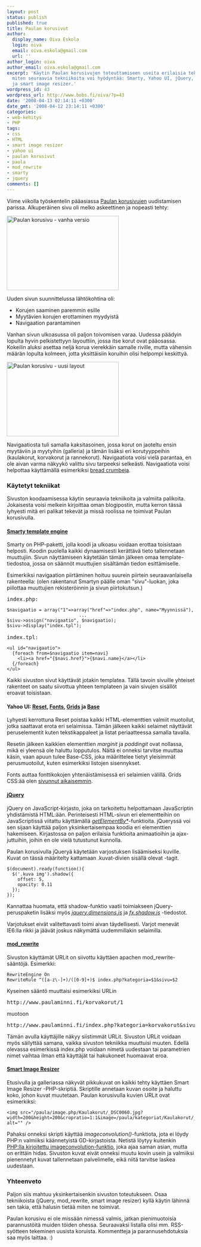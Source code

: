 ```yaml
---
layout: post
status: publish
published: true
title: Paulan korusivut
author:
  display_name: Oiva Eskola
  login: oiva
  email: oiva.eskola@gmail.com
  url: ''
author_login: oiva
author_email: oiva.eskola@gmail.com
excerpt: 'Käytin Paulan korusivujen toteuttamiseen useita erilaisia tekniikoita. Kerron
  miten seuraavia tekniikoita voi hyödyntää: Smarty, Yahoo UI, jQuery, mod_rewrite
  ja smart image resizer.'
wordpress_id: 43
wordpress_url: http://www.bobs.fi/oiva/?p=43
date: '2008-04-13 02:14:11 +0300'
date_gmt: '2008-04-12 23:14:11 +0300'
categories:
- web-kehitys
- PHP
tags:
- css
- HTML
- smart image resizer
- yahoo ui
- paulan korusivut
- paula
- mod_rewrite
- smarty
- jquery
comments: []
---
```

<p>Viime viikolla ty&ouml;skentelin p&auml;&auml;asiassa <a href="http://www.paulaminni.fi">Paulan korusivujen</a> uudistamisen parissa. Alkuper&auml;inen sivu oli melko askeettinen ja nopeasti tehty:</p>
<p><a href='{{ site.baseurl }}/images/2008/04/screenshot.jpg'><img src="{{ site.baseurl }}/images/2008/04/screenshot-300x199.jpg" alt="Paulan korusivu - vanha versio" title="Paulan korusivu - vanha versio" width="300" height="199" class="alignleft size-medium wp-image-44" /></a></p>
<p>Uuden sivun suunnittelussa l&auml;ht&ouml;kohtina oli:</p>
<ul>
<li>Korujen saaminen paremmin esille</li>
<li>Myyt&auml;vien korujen erottaminen myydyist&auml;</li>
<li>Navigaation parantaminen</li>
</ul>
<p>Vanhan sivun ulkoasussa oli paljon toivomisen varaa. Uudessa p&auml;&auml;dyin lopulta hyvin pelkistettyyn layouttiin, jossa itse korut ovat p&auml;&auml;osassa. Kokeilin aluksi asettaa nelj&auml; korua vierekk&auml;in samalle riville, mutta v&auml;hensin m&auml;&auml;r&auml;n lopulta kolmeen, jotta yksitt&auml;isiin koruihin olisi helpompi keskitty&auml;.</p>
<p><a href='{{ site.baseurl }}/images/2008/04/screenshot2.jpg'><img src="{{ site.baseurl }}/images/2008/04/screenshot2-300x199.jpg" alt="Paulan korusivu - uusi layout" title="Paulan korusivu" width="300" height="199" class="alignnone size-medium wp-image-45" /></a></p>
<p>Navigaatiosta tuli samalla kaksitasoinen, jossa korut on jaoteltu ensin myyt&auml;viin ja myytyihin (galleria) ja t&auml;m&auml;n lis&auml;ksi eri korutyyppeihin (kaulakorut, korvakorut ja rannekorut). Navigaatiota voisi viel&auml; parantaa, en ole aivan varma n&auml;kyyk&ouml; valittu sivu tarpeeksi selke&auml;sti. Navigaatiota voisi helpottaa k&auml;ytt&auml;m&auml;ll&auml; esimerkiksi <a href="http://en.wikipedia.org/wiki/Breadcrumb_(navigation)">bread crumbeja</a>.<br />
<a id="more"></a><a id="more-43"></a></p>
<h3>K&auml;ytetyt tekniikat</h3>
<p>Sivuston koodaamisessa k&auml;ytin seuraavia tekniikoita ja valmiita palikoita. Jokaisesta voisi melkein kirjoittaa oman blogipostin, mutta kerron t&auml;ss&auml; lyhyesti mit&auml; eri palikat tekev&auml;t ja miss&auml; roolissa ne toimivat Paulan korusivulla.</p>
<h4><a href="http://www.smarty.net/">Smarty template engine</a></h4>
<p>Smarty on PHP-paketti, jolla koodi ja ulkoasu voidaan erottaa toisistaan helposti. Koodin puolella kaikki dynaamisesti ker&auml;tt&auml;v&auml; tieto tallennetaan muuttujiin. Sivun n&auml;ytt&auml;miseen k&auml;ytet&auml;&auml;n t&auml;m&auml;n j&auml;lkeen omaa template-tiedostoa, jossa on s&auml;&auml;nn&ouml;t muuttujien sis&auml;lt&auml;m&auml;n tiedon esitt&auml;miselle. </p>
<p>Esimerkiksi navigaation piirt&auml;minen hoituu suurein piirtein seuraavanlaisella rakenteella: (olen rakentanut Smartyn p&auml;&auml;lle oman "sivu"-luokan, joka piilottaa muuttujien rekister&ouml;innin ja sivun piirtokutsun.)</p>
<pre>
index.php:
<code>
$navigaatio = array("1"=>array("href"=>"index.php", name="Myynniss&auml;"),
                           ...
$sivu->assign("navigaatio", $navigaatio);
$sivu->display("index.tpl");
</code>
index.tpl:
<code>
&lt;ul id="navigaatio"&gt;
  {foreach from=$navigaatio item=navi}
    &lt;li&gt;&lt;a href="{$navi.href}"&gt;{$navi.name}&lt;/a&gt;&lt;/li&gt;
  {/foreach}
&lt;/ul&gt;
</code></pre>
<p>Kaikki sivuston sivut k&auml;ytt&auml;v&auml;t jotakin templatea. T&auml;ll&auml; tavoin sivuille yhteiset rakenteet on saatu siivottua yhteen templateen ja vain sivujen sis&auml;ll&ouml;t eroavat toisistaan.</p>
<h4>Yahoo UI: <a href="http://developer.yahoo.com/yui/reset/">Reset</a>, <a href="http://developer.yahoo.com/yui/fonts/">Fonts</a>, <a href="http://developer.yahoo.com/yui/grids/">Grids</a> ja <a href="http://developer.yahoo.com/yui/base/">Base</a></h4>
<p>Lyhyesti kerrottuna Reset poistaa kaikki HTML-elementtien valmiit muotoilut, jotka saattavat erota eri selaimissa. T&auml;m&auml;n j&auml;lkeen kaikki selaimet n&auml;ytt&auml;v&auml;t peruselementit kuten tekstikappaleet ja listat periaatteessa samalla tavalla.</p>
<p>Resetin j&auml;lkeen kaikkien elementtien <em>marginit</em> ja <em>paddingit</em> ovat nollassa, mik&auml; ei yleens&auml; ole haluttu lopputulos. N&auml;it&auml; ei onneksi tarvitse muuttaa k&auml;sin, vaan apuun tulee Base-CSS, joka m&auml;&auml;rittelee tietyt yleisimm&auml;t perusmuotoilut, kuten esimerkiksi listojen sisennykset.</p>
<p>Fonts auttaa fonttikokojen yhten&auml;ist&auml;misess&auml; eri selaimien v&auml;lill&auml;. Grids CSS:&auml;&auml; olen <a href="http://www.bobs.fi/oiva/2007/12/18/yahoo-ui-grids-css-sommittelutyokalu/">sivunnut aikaisemmin</a>.</p>
<h4><a href="http://jquery.com/">jQuery</a></h4>
<p>jQuery on JavaScript-kirjasto, joka on tarkoitettu helpottamaan JavaScriptin yhdist&auml;mist&auml; HTML:&auml;&auml;n. Perinteisesti HTML-sivun eri elementteihin on JavaScriptiss&auml; viitattu k&auml;ytt&auml;m&auml;ll&auml; <em><a href="http://jacksleight.com/blog/2008/01/14/getelementsby/">getElementBy*</a></em>-funktioita. jQueryss&auml; voi sen sijaan k&auml;ytt&auml;&auml; paljon yksinkertaisempaa koodia eri elementtien hakemiseen. Kirjastossa on paljon erilaisia funktioita animaatioihin ja ajax-juttuihin, joihin en ole viel&auml; tutustunut kunnolla.</p>
<p>Paulan korusivulla jQuery&auml; k&auml;ytet&auml;&auml;n varjostuksen lis&auml;&auml;miseksi kuville. Kuvat on t&auml;ss&auml; m&auml;&auml;ritelty kattamaan .kuvat-divien sis&auml;ll&auml; olevat <img>-tagit.</p>
<pre><code>$(document).ready(function(){
  $('.kuva img').shadow({
    offset: 5,
    opacity: 0.11
  });
});</code></pre>
<p>Kannattaa huomata, ett&auml; shadow-funktio vaatii toimiakseen jQuery-peruspaketin lis&auml;ksi my&ouml;s <em><a href="http://dev.jquery.com/view/trunk/plugins/dimensions/jquery.dimensions.js">jquery.dimensions.js</a></em> ja <em><a href="http://dev.jquery.com/view/trunk/fx/fx.shadow.js">fx.shadow.js</a></em> -tiedostot.</p>
<p>Varjotukset eiv&auml;t valitettavasti toimi aivan t&auml;ydellisesti. Varjot menev&auml;t IE6:lla rikki ja j&auml;&auml;v&auml;t joskus n&auml;kym&auml;tt&auml; uudemmillakin selaimilla.</p>
<h4><a href="http://wettone.com/code/clean-urls">mod_rewrite</a></h4>
<p>Sivuston k&auml;ytt&auml;m&auml;t URLit on siivottu k&auml;ytt&auml;en apachen mod_rewrite-s&auml;&auml;nt&ouml;j&auml;. Esimerkki:</p>
<pre><code>RewriteEngine On
RewriteRule ^([a-z\-]+)/([0-9]+)$ index.php?kategoria=$1&sivu=$2</code></pre>
<p>Kyseinen s&auml;&auml;nt&ouml; muuttaisi esimerkiksi URLin</p>
<pre>http://www.paulaminni.fi/korvakorut/1</pre>
<p>muotoon</p>
<pre>http://www.paulaminni.fi/index.php?kategoria=korvakorut&sivu=1</pre>
<p>T&auml;m&auml;n avulla k&auml;ytt&auml;jille n&auml;kyy siistimm&auml;t URLit. Sivuston URLit voidaan my&ouml;s s&auml;ilytt&auml;&auml; samana, vaikka sivuston tekniikka muuttuisi muuten. Edell&auml; olevassa esimerkiss&auml; index.php voidaan nimet&auml; uudestaan tai parametrien nimet vaihtaa ilman ett&auml; k&auml;ytt&auml;j&auml;t tai hakukoneet huomaavat eroa.</p>
<h4><a href="http://shiftingpixel.com/2008/03/03/smart-image-resizer/">Smart Image Resizer</a></h4>
<p>Etusivulla ja galleriassa n&auml;kyv&auml;t pikkukuvat on kaikki tehty k&auml;ytt&auml;en Smart Image Resizer -PHP-skripti&auml;. Skriptille annetaan kuvan osoite ja haluttu koko, johon kuvat muutetaan. Paulan korusivulla kuvien URLit ovat esimerkiksi:</p>
<pre><code>&lt;img src="/paula/image.php/Kaulakorut/_DSC0060.jpg?width=200&amp;height=200&amp;cropratio=1:1&amp;image=/paula/kategoriat/Kaulakorut/_DSC0060.jpg" alt="" /&gt;</code></pre>
<p>Pahaksi onneksi skripti k&auml;ytt&auml;&auml; <em>imageconvolution()</em>-funktiota, jota ei l&ouml;ydy PHP:n valmiiksi k&auml;&auml;nnetyist&auml; GD-kirjastoista. Netist&auml; l&ouml;ytyy kuitenkin <a href="http://mgccl.com/2007/03/02/simple-replication-of-imageconvolution-function">PHP:lla kirjoitettu imageconvolution-funktio</a>, joka ajaa saman asian, mutta on eritt&auml;in hidas. Sivuston kuvat eiv&auml;t onneksi muutu kovin usein ja valmiiksi pienennetyt kuvat tallennetaan palvelimelle, eik&auml; niit&auml; tarvitse laskea uudestaan.</p>
<h3>Yhteenveto</h3>
<p>Paljon siis mahtuu yksinkertaisenkin sivuston toteutukseen. Osaa tekniikoista (jQuery, mod_rewrite, smart image resizer) kyll&auml; k&auml;ytin l&auml;hinn&auml; sen takia, ett&auml; halusin tiet&auml;&auml; miten ne toimivat. </p>
<p>Paulan korusivu ei ole miss&auml;&auml;n nimess&auml; valmis, jatkan pienimuotoisia parannust&ouml;it&auml; muiden t&ouml;iden ohessa. Seuraavaksi listalla olisi mm. RSS-sy&ouml;tteen tekeminen uusista koruista. Kommentteja ja parannusehdotuksia saa my&ouml;s laittaa. :)</p>
